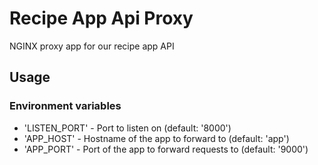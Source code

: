 # Recipe App Api Proxy

NGINX proxy app for our recipe app API

## Usage

### Environment variables

 * 'LISTEN_PORT' - Port to listen on (default: '8000')
 * 'APP_HOST' - Hostname of the app to forward to (default: 'app')
 * 'APP_PORT' - Port of the app to forward requests to (default: '9000')
